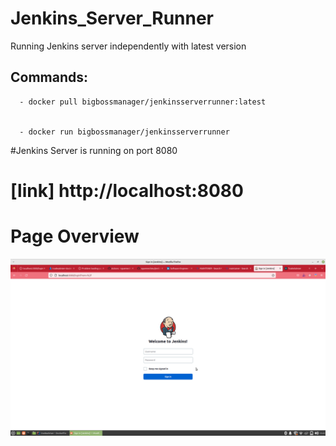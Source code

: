 # Jenkins_Server_Runner
 
 Running  Jenkins server independently with latest version

 ## Commands: 
 
      - docker pull bigbossmanager/jenkinsserverrunner:latest
    
   
      - docker run bigbossmanager/jenkinsserverrunner
    
    
  #Jenkins Server is running on port 8080
  # [link] http://localhost:8080
  
  # Page Overview
  
  ![Screenshot 2022-10-22 at 5 08 54 PM](JENKINS.png)


